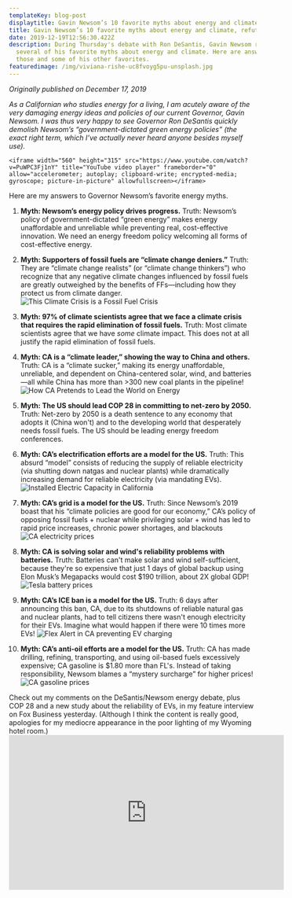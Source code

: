 ```yaml
---
templateKey: blog-post
displaytitle: Gavin Newsom’s 10 favorite myths about energy and climate, refuted
title: Gavin Newsom’s 10 favorite myths about energy and climate, refuted
date: 2019-12-19T12:56:30.422Z
description: During Thursday's debate with Ron DeSantis, Gavin Newsom repeated
  several of his favorite myths about energy and climate. Here are answers to
  those and some of his other favorites.
featuredimage: /img/viviana-rishe-uc8fvoyg5pu-unsplash.jpg
---
```

*Originally published on December 17, 2019*


*As a Californian who studies energy for a living, I am acutely aware of the very damaging energy ideas and policies of our current Governor, Gavin Newsom. I was thus very happy to see Governor Ron DeSantis quickly demolish Newsom’s “government-dictated green energy policies” (the exact right term, which I’ve actually never heard anyone besides myself use).*

    <iframe width="560" height="315" src="https://www.youtube.com/watch?v=PuWPC3Fj1nY" title="YouTube video player" frameborder="0" allow="accelerometer; autoplay; clipboard-write; encrypted-media; gyroscope; picture-in-picture" allowfullscreen></iframe>



Here are my answers to Governor Newsom’s favorite energy myths.



1) **Myth: Newsom’s energy policy drives progress.**
   Truth: Newsom’s policy of government-dictated “green energy” makes energy unaffordable and unreliable while preventing real, cost-effective innovation.
   We need an energy freedom policy welcoming all forms of cost-effective energy.

2) **Myth: Supporters of fossil fuels are “climate change deniers.”**
   Truth: They are “climate change realists” (or “climate change thinkers”) who recognize that any negative climate changes influenced by fossil fuels are greatly outweighed by the benefits of FFs—including how they protect us from climate danger.
    ![This Climate Crisis is a Fossil Fuel Crisis](/img/newsom-ff-crisis.jpg)


3) **Myth: 97% of climate scientists agree that we face a climate crisis that requires the rapid elimination of fossil fuels.**
   Truth: Most climate scientists agree that we have *some* climate impact. This does not at all justify the rapid elimination of fossil fuels.


4) **Myth: CA is a “climate leader,” showing the way to China and others.**
   Truth: CA is a “climate sucker,” making its energy unaffordable, unreliable, and dependent on China-centered solar, wind, and batteries—all while China has more than >300 new coal plants in the pipeline!
    ![How CA Pretends to Lead the World on Energy](/img/newsom-china.png)


5) **Myth: The US should lead COP 28 in committing to net-zero by 2050.**
   Truth: Net-zero by 2050 is a death sentence to any economy that adopts it (China won't) and to the developing world that desperately needs fossil fuels.
   The US should be leading energy freedom conferences.


6) **Myth: CA’s electrification efforts are a model for the US.**
   Truth: This absurd “model” consists of reducing the supply of reliable electricity (via shutting down natgas and nuclear plants) while dramatically increasing demand for reliable electricity (via mandating EVs).
    ![Installed Electric Capacity in California](/img/ca-capacity-2022.png)


7) **Myth: CA’s grid is a model for the US.**
   Truth: Since Newsom’s 2019 boast that his “climate policies are good for our economy,” CA’s policy of opposing fossil fuels + nuclear while privileging solar + wind has led to rapid price increases, chronic power shortages, and blackouts
    ![CA electricity prices](/img/ca-electr-prices.png)


8) **Myth: CA is solving solar and wind's reliability problems with batteries.**
   Truth: Batteries can't make solar and wind self-sufficient, because they're so expensive that just 1 days of global backup using Elon Musk’s Megapacks would cost $190 trillion, about 2X global GDP!
    ![Tesla battery prices](/img/tesla-megapacks.jpg)


9) **Myth: CA’s ICE ban is a model for the US.**
   Truth: 6 days after announcing this ban, CA, due to its shutdowns of reliable natural gas and nuclear plants, had to tell citizens there wasn't enough electricity for their EVs. Imagine what would happen if there were 10 times more EVs!
    ![Flex Alert in CA preventing EV charging](/img/newsom-felx-alert.jpg)


10) **Myth: CA’s anti-oil efforts are a model for the US.**
    Truth: CA has made drilling, refining, transporting, and using oil-based fuels excessively expensive; CA gasoline is $1.80 more than FL's. Instead of taking responsibility, Newsom blames a “mystery surcharge” for higher prices!
    ![CA gasoline prices](/img/nwsom-ca-gas-prices.png)


Check out my comments on the DeSantis/Newsom energy debate, plus COP 28 and a new study about the reliability of EVs, in my feature interview on Fox Business yesterday. (Although I think the content is really good, apologies for my mediocre appearance in the poor lighting of my Wyoming hotel room.)
    <iframe width="560" height="315" src="https://www.youtube.com/watch?v=Ae_9q5n7W2E" title="YouTube video player" frameborder="0" allow="accelerometer; autoplay; clipboard-write; encrypted-media; gyroscope; picture-in-picture" allowfullscreen></iframe>